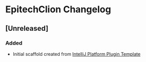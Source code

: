 <!-- Keep a Changelog guide -> https://keepachangelog.com -->

# EpitechClion Changelog

## [Unreleased]
### Added
- Initial scaffold created from [IntelliJ Platform Plugin Template](https://github.com/JetBrains/intellij-platform-plugin-template)
